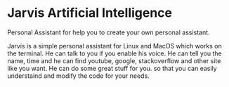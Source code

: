 # Jarvis Artificial Intelligence
Personal Assistant for help you to create your own personal assistant.

Jarvis is a simple personal assistant for Linux and MacOS which works on the terminal. He can talk to you if you enable his voice. He can tell you the name, time and he can find youtube, google, stackoverflow and other site like you want. He can do some great stuff for you. so that you can easily understaind and modify the code for your needs.
